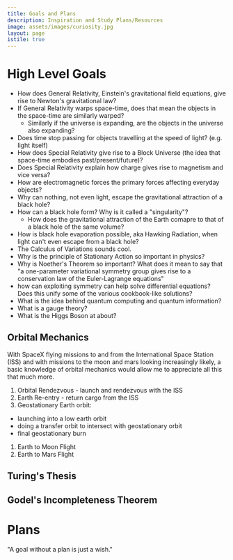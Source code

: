 ```yaml
---
title: Goals and Plans
description: Inspiration and Study Plans/Resources
image: assets/images/curiosity.jpg
layout: page
istile: true
---
```



# High Level Goals

* How does General Relativity, Einstein's gravitational field equations, give rise to Newton's gravitational law?
* If General Relativity warps space-time, does that mean the objects in the space-time are similarly warped?
  * Similarly if the universe is expanding, are the objects in the universe also expanding?
* Does time stop passing for objects travelling at the speed of light? (e.g. light itself)
* How does Special Relativity give rise to a Block Universe (the idea that space-time embodies past/present/future)?
* Does Special Relativity explain how charge gives rise to magnetism and vice versa?
* How are electromagnetic forces the primary forces affecting everyday objects?
* Why can nothing, not even light, escape the gravitational attraction of a black hole?
* How can a black hole form? Why is it called a "singularity"?
  * How does the gravitational attraction of the Earth comapre to that of a black hole of the same volume?
* How is black hole evaporation possible, aka Hawking Radiation, when light can't even escape from a black hole?
* The Calculus of Variations sounds cool.
* Why is the principle of Stationary Action so important in physics?
* Why is Noether's Theorem so important? What does it mean to say that "a one-parameter variational symmetry group gives rise to a conservation law of the Euler-Lagrange equations"
* how can exploiting symmetry can help solve differential equations? Does this unify some of the various cookbook-like solutions?
* What is the idea behind quantum computing and quantum information?
* What is a gauge theory?
* What is the Higgs Boson at about?

## Orbital Mechanics
With SpaceX flying missions to and from the International Space Station (ISS) and with missions to the moon and mars looking increasingly likely, a basic knowledge of orbital mechanics would allow me to appreciate all this that much more.

1. Orbital Rendezvous - launch and rendezvous with the ISS
1. Earth Re-entry - return cargo from the ISS
1. Geostationary Earth orbit:
  * launching into a low earth orbit
  * doing a transfer orbit to intersect with geostationary orbit
  * final geostationary burn
1. Earth to Moon Flight
1. Earth to Mars Flight

## Turing's Thesis

## Godel's Incompleteness Theorem

# Plans
"A goal without a plan is just a wish."
